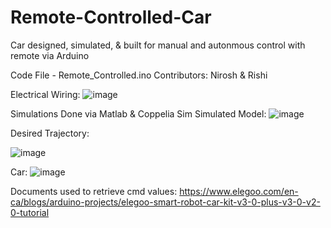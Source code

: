 # Remote-Controlled-Car
Car designed, simulated, & built for manual and autonmous control with remote via Arduino

Code File - Remote_Controlled.ino
Contributors: Nirosh & Rishi

Electrical Wiring:
![image](https://user-images.githubusercontent.com/65490263/204677697-2207edbc-e4ed-4111-9d07-bdf9ca47d203.png)

Simulations Done via Matlab & Coppelia Sim
Simulated Model:
![image](https://user-images.githubusercontent.com/65490263/204677301-71a95929-d39f-4813-82c6-0e807d0509f7.png)

Desired Trajectory:

![image](https://user-images.githubusercontent.com/65490263/204677115-63b4807c-2272-4549-a248-62d79245b480.png)

Car:
![image](https://user-images.githubusercontent.com/65490263/204677808-90c7d200-db3d-431b-8667-ae6a6f655feb.png)

Documents used to retrieve cmd values:
https://www.elegoo.com/en-ca/blogs/arduino-projects/elegoo-smart-robot-car-kit-v3-0-plus-v3-0-v2-0-tutorial
